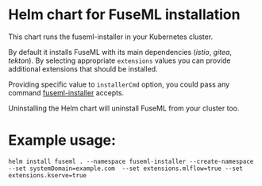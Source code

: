 # Helm chart for FuseML installation

This chart runs the fuseml-installer in your Kubernetes cluster.

By default it installs FuseML with its main dependencies (*istio*, *gitea*, *tekton*). By selecting appropriate `extensions` values you can provide additional extensions that should be installed.

Providing specific value to `installerCmd` option, you could pass any command [fuseml-installer](https://github.com/fuseml/fuseml) accepts.

Uninstalling the Helm chart will uninstall FuseML from your cluster too.

# Example usage:

```
helm install fuseml . --namespace fuseml-installer --create-namespace --set systemDomain=example.com  --set extensions.mlflow=true --set extensions.kserve=true
```
